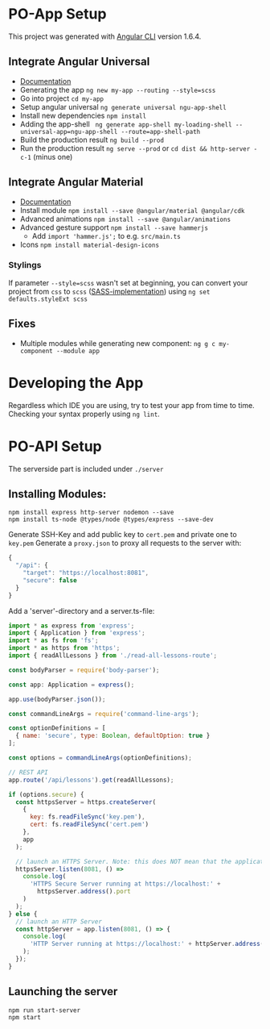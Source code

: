 # PO-App Setup

This project was generated with [Angular CLI](https://github.com/angular/angular-cli) version 1.6.4.

## Integrate Angular Universal
- [Documentation](1)
- Generating the app `ng new my-app --routing --style=scss`
- Go into project `cd my-app`
- Setup angular universal `ng generate universal ngu-app-shell`
- Install new dependencies `npm install`
- Adding the app-shell ` ng generate app-shell my-loading-shell --universal-app=ngu-app-shell --route=app-shell-path`
- Build the production result `ng build --prod`
- Run the production result `ng serve --prod` or `cd dist && http-server -c-1` (minus one)

## Integrate Angular Material
- [Documentation](2)
- Install module `npm install --save @angular/material @angular/cdk`
- Advanced animations `npm install --save @angular/animations`
- Advanced gesture support `npm install --save hammerjs`
    - Add `import 'hammer.js';` to e.g. `src/main.ts`
- Icons `npm install material-design-icons`

### Stylings


If parameter `--style=scss` wasn't set at beginning, you can convert your project from `css` to `scss` ([SASS-implementation](4)) using `ng set defaults.styleExt scss`

## Fixes
- Multiple modules while generating new component: `ng g c my-component --module app`

# Developing the App
Regardless which IDE you are using, try to test your app from time to time.
Checking your syntax properly using `ng lint`.

# PO-API Setup
The serverside part is included under `./server`

## Installing Modules:
```Processing
npm install express http-server nodemon --save
npm install ts-node @types/node @types/express --save-dev
```
Generate SSH-Key and add public key to `cert.pem` and private one to `key.pem`
Generate a `proxy.json` to proxy all requests to the server with:
```javascript
{
  "/api": {
    "target": "https://localhost:8081",
    "secure": false
  }
}
```
Add a 'server'-directory and a server.ts-file:
```javascript
import * as express from 'express';
import { Application } from 'express';
import * as fs from 'fs';
import * as https from 'https';
import { readAllLessons } from './read-all-lessons-route';

const bodyParser = require('body-parser');

const app: Application = express();

app.use(bodyParser.json());

const commandLineArgs = require('command-line-args');

const optionDefinitions = [
  { name: 'secure', type: Boolean, defaultOption: true }
];

const options = commandLineArgs(optionDefinitions);

// REST API
app.route('/api/lessons').get(readAllLessons);

if (options.secure) {
  const httpsServer = https.createServer(
    {
      key: fs.readFileSync('key.pem'),
      cert: fs.readFileSync('cert.pem')
    },
    app
  );

  // launch an HTTPS Server. Note: this does NOT mean that the application is secure
  httpsServer.listen(8081, () =>
    console.log(
      'HTTPS Secure Server running at https://localhost:' +
        httpsServer.address().port
    )
  );
} else {
  // launch an HTTP Server
  const httpServer = app.listen(8081, () => {
    console.log(
      'HTTP Server running at https://localhost:' + httpServer.address().port
    );
  });
}
``` 

## Launching the server
```
npm run start-server
npm start
```

[1]: https://universal.angular.io/
[2]: https://material.angular.io/
[3]: https://github.com/angular/angularfire2
[4]: https://scotch.io/tutorials/using-sass-with-the-angular-cli
